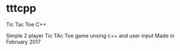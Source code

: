 # tttcpp
Tic Tac Toe C++

Simple 2 player Tic TAc Toe game unsing c++ and user input
Made in February 2017
